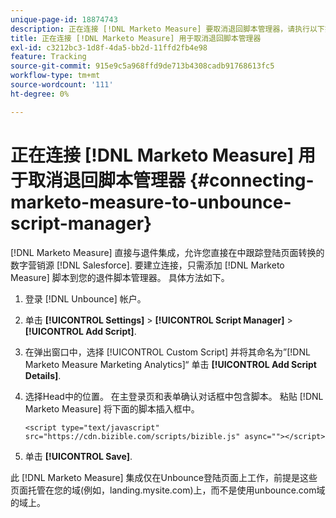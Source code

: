 ```yaml
---
unique-page-id: 18874743
description: 正在连接 [!DNL Marketo Measure] 要取消退回脚本管理器，请执行以下操作 —  [!DNL Marketo Measure]
title: 正在连接 [!DNL Marketo Measure] 用于取消退回脚本管理器
exl-id: c3212bc3-1d8f-4da5-bb2d-11ffd2fb4e98
feature: Tracking
source-git-commit: 915e9c5a968ffd9de713b4308cadb91768613fc5
workflow-type: tm+mt
source-wordcount: '111'
ht-degree: 0%

---
```


# 正在连接 [!DNL Marketo Measure] 用于取消退回脚本管理器 {#connecting-marketo-measure-to-unbounce-script-manager}

[!DNL Marketo Measure] 直接与退件集成，允许您直接在中跟踪登陆页面转换的数字营销源 [!DNL Salesforce]. 要建立连接，只需添加 [!DNL Marketo Measure] 脚本到您的退件脚本管理器。 具体方法如下。

1. 登录 [!DNL Unbounce] 帐户。
1. 单击 **[!UICONTROL Settings]** > **[!UICONTROL Script Manager]** > **[!UICONTROL Add Script]**.
1. 在弹出窗口中，选择 [!UICONTROL Custom Script] 并将其命名为”[!DNL Marketo Measure Marketing Analytics]“ 单击 **[!UICONTROL Add Script Details]**.
1. 选择Head中的位置。 在主登录页和表单确认对话框中包含脚本。 粘贴 [!DNL Marketo Measure] 将下面的脚本插入框中。

   `<script type="text/javascript" src="https://cdn.bizible.com/scripts/bizible.js" async=""></script>`

1. 单击 **[!UICONTROL Save]**.

此 [!DNL Marketo Measure] 集成仅在Unbounce登陆页面上工作，前提是这些页面托管在您的域(例如，landing.mysite.com)上，而不是使用unbounce.com域的域上。
